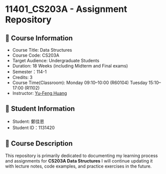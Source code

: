 # 11401_CS203A - Assignment Repository

## 📘 Course Information
- Course Title: Data Structures
- Course Code: CS203A
- Target Audience: Undergraduate Students
- Duration: 18 Weeks (including Midterm and Final exams)
- Semester：114-1
- Credits: 3
- Course Time(Classroom):
Monday 09:10–10:00 (R60104)
Tuesday 15:10–17:00 (R1102)
- Instructor: [Yu-Feng Huang](https://github.com/yfhuang)  

## 👤 Student Information
- Student: 鄭佳恩
- Student ID：1131420  

## 📂 Course Description
This repository is primarily dedicated to documenting my learning process and assignments for **CS203A Data Structures** I will continue updating it with lecture notes, code examples, and practice exercises in the future.  
